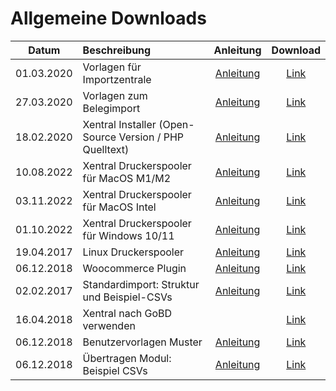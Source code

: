 # Allgemeine Downloads


| Datum        | Beschreibung           | Anleitung  | Download  |
| ------------- |:-------------|:-----:|:-----:|
| 01.03.2020      | Vorlagen für Importzentrale | [Anleitung](https://help.xentral.com/hc/de/articles/360016758939-Import-Export) | [Link](https://github.com/xentral-erp-software-gmbh/downloads/blob/master/importzentrale_vorlagen.zip)
| 27.03.2020      | Vorlagen zum Belegimport | [Anleitung](https://help.xentral.com/hc/de/articles/360016757059-Belege-Importer) | [Link](https://github.com/xentral-erp-software-gmbh/downloads/blob/master/belegeimport_vorlagen.zip)
| 18.02.2020      | Xentral Installer (Open-Source Version / PHP Quelltext) | [Anleitung](https://help.xentral.com/hc/de/articles/360017377620-Installation-von-xentral-ab-Version-19-1) | [Link](https://github.com/xentral-erp-software-gmbh/downloads/raw/master/installer.zip)
| 10.08.2022	      | Xentral Druckerspooler für MacOS M1/M2| [Anleitung](https://help.xentral.com/hc/de/articles/360016756299-Deinen-Drucker-mit-Xentral-verbinden) | [Link](xentral-spooler3-3.0.0-arm64.dmg)
| 03.11.2022	      | Xentral Druckerspooler für MacOS Intel| [Anleitung](https://help.xentral.com/hc/de/articles/360016756299-Deinen-Drucker-mit-Xentral-verbinden) | [Link](xentral-spooler3-3.0.0_intel.dmg)
| 01.10.2022	      | Xentral Druckerspooler für Windows 10/11 | [Anleitung](https://help.xentral.com/hc/de/articles/360016756299-Deinen-Drucker-mit-Xentral-verbinden) | [Link](https://github.com/xentral/downloads/blob/master/xentral-spooler3%20Setup%203.0.0.exe)
| 19.04.2017	      | Linux Druckerspooler | [Anleitung](https://help.xentral.com/hc/de/articles/360018080940-Druckereinrichtung-unter-CUPS) | [Link](https://github.com/xentral-erp-software-gmbh/downloads/raw/master/wawision_drucker_spooler.tar.gz)
| 06.12.2018		      | Woocommerce Plugin	 | [Anleitung](https://help.xentral.com/hc/de/articles/360016761119-WooCommerce) | [Link](https://github.com/xentral-erp-software-gmbh/downloads/raw/master/woocommerceimporter.zip)
| 02.02.2017		      | Standardimport: Struktur und Beispiel-CSVs	 | [Anleitung](https://help.xentral.com/hc/de/articles/360016758939-Import-Export) | [Link](https://github.com/xentral-erp-software-gmbh/downloads/raw/master/standardimport-struktur-und-beispiel-csvs.zip)
| 16.04.2018			      | Xentral nach GoBD verwenden		 |  | [Link](https://github.com/xentral-erp-software-gmbh/downloads/raw/master/wawision_nach_gobd_v1.1.pdf)
| 06.12.2018			      | Benutzervorlagen Muster			 | [Anleitung](https://help.xentral.com/hc/de/articles/360020065779-Benutzer-Vorlage) | [Link](https://github.com/xentral-erp-software-gmbh/downloads/raw/master/benutzervorlagen.zip)
| 06.12.2018			      | Übertragen Modul: Beispiel CSVs				 | [Anleitung](https://help.xentral.com/hc/de/articles/360016738020-%C3%9Cbertragungen-CSV-XML-EDI-PDF-) | [Link](https://github.com/xentral-erp-software-gmbh/downloads/raw/master/uebertragungen_csv.zip)



